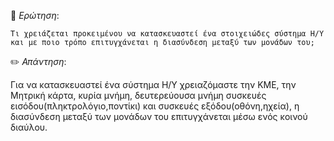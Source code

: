 📌 *Ερώτηση*:  
 
`Τι χρειάζεται προκειμένου να κατασκευαστεί ένα στοιχειώδες σύστημα Η/Υ και με ποιο τρόπο
επιτυγχάνεται η διασύνδεση μεταξύ των μονάδων του;`
 
✏️ *Απάντηση*: 
 

Για να κατασκευαστεί ένα σύστημα Η/Υ χρειαζόμαστε την ΚΜΕ, την Μητρική κάρτα, κυρία μνήμη, δευτερεύουσα μνήμη
συσκευές εισόδου(πληκτρολόγιο,ποντίκι) και συσκευές εξόδου(οθόνη,ηχεία), η διασύνδεση μεταξύ των μονάδων του
επιτυγχάνεται μέσω ενός κοινού διαύλου.
